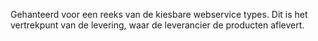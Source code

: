 Gehanteerd voor een reeks van de kiesbare webservice types. Dit is het vertrekpunt van de levering, waar de leverancier de producten aflevert.